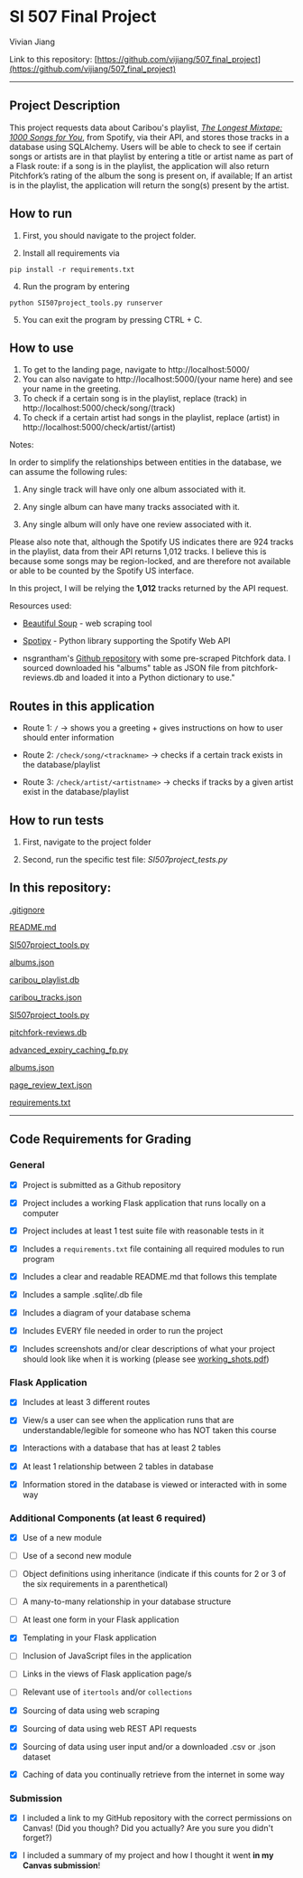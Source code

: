 
# SI 507 Final Project

Vivian Jiang

Link to this repository: [https://github.com/vijiang/507_final_project](https://github.com/vijiang/507_final_project)

---

## Project Description


This project requests data about Caribou's playlist, *[The Longest Mixtape: 1000 Songs for You](https://open.spotify.com/playlist/4Dg0J0ICj9kKTGDyFu0Cv4?si=K8WGBb1YQambb0X-IqK5xQ)*, from Spotify, via their API, and stores those tracks in a database using SQLAlchemy. Users will be able to check to see if certain songs or artists are in that playlist by entering a title or artist name as part of a Flask route: if a song is in the playlist, the application will also return Pitchfork’s rating of the album the song is present on, if available; If an artist is in the playlist, the application will return the song(s) present by the artist.


## How to run


1. First, you should navigate to the project folder.

2. Install all requirements via

`pip install -r requirements.txt`

4. Run the program by entering

`python SI507project_tools.py runserver`

5. You can exit the program by pressing CTRL + C.

## How to use


1. To get to the landing page, navigate to http://localhost:5000/
2. You can also navigate to http://localhost:5000/(your name here) and see your name in the greeting.
3. To check if a certain song is in the playlist, replace (track) in http://localhost:5000/check/song/(track)
4. To check if a certain artist had songs in the playlist, replace (artist) in http://localhost:5000/check/artist/(artist)

Notes:

In order to simplify the relationships between entities in the database, we can assume the following rules:

1. Any single track will have only one album associated with it.

2. Any single album can have many tracks associated with it.

3. Any single album will only have one review associated with it.

Please also note that, although the Spotify US indicates there are 924 tracks in the playlist, data from their API returns 1,012 tracks. I believe this is because some songs may be region-locked, and are therefore not available or able to be counted by the Spotify US interface.

In this project, I will be relying the **1,012** tracks returned by the API request.

Resources used:

- [Beautiful Soup](https://www.crummy.com/software/BeautifulSoup/bs4/doc/) - web scraping tool

- [Spotipy](https://spotipy.readthedocs.io/en/latest/) - Python library supporting the Spotify Web API

- nsgrantham's [Github repository](https://github.com/nsgrantham/pitchfork-reviews) with some pre-scraped Pitchfork data. I sourced downloaded his "albums" table as JSON file from pitchfork-reviews.db and loaded it into a Python dictionary to use."


## Routes in this application

- Route 1: `/` → shows you a greeting + gives instructions on how to user should enter information

- Route 2: `/check/song/<trackname>` → checks if a certain track exists in the database/playlist

- Route 3: `/check/artist/<artistname>` → checks if tracks by a given artist exist in the database/playlist

## How to run tests


1. First, navigate to the project folder

2. Second, run the specific test file: *SI507project_tests.py*


## In this repository:

[.gitignore](https://github.com/vijiang/507_final_project/blob/master/.gitignore  ".gitignore")

[README.md](https://github.com/vijiang/507_final_project/blob/master/README.md  "README.md")

[SI507project_tools.py](https://github.com/vijiang/507_final_project/blob/master/SI507project_tools.py  "SI507project_tools.py")

[albums.json](https://github.com/vijiang/507_final_project/blob/master/albums.json  "albums.json")

[caribou_playlist.db](https://github.com/vijiang/507_final_project/blob/master/caribou_playlist.db  "caribou_playlist.db")

[caribou_tracks.json](https://github.com/vijiang/507_final_project/blob/master/caribou_tracks.json  "caribou_tracks.json")

[SI507project_tools.py](https://github.com/vijiang/507_final_project/blob/master/SI507project_tools.py)
  
[pitchfork-reviews.db](https://github.com/vijiang/507_final_project/blob/master/pitchfork-reviews.db  "pitchfork-reviews.db")

[advanced_expiry_caching_fp.py](https://github.com/vijiang/507_final_project/blob/master/advanced_expiry_caching_fp.py)

[albums.json](https://github.com/vijiang/507_final_project/blob/master/albums.json)

[page_review_text.json](https://github.com/vijiang/507_final_project/blob/master/page_review_text.json)

[requirements.txt](https://github.com/vijiang/507_final_project/blob/master/requirements.txt)
  


---


## Code Requirements for Grading


### General


- [x] Project is submitted as a Github repository


- [x] Project includes a working Flask application that runs locally on a computer


- [x] Project includes at least 1 test suite file with reasonable tests in it
  

- [x] Includes a `requirements.txt` file containing all required modules to run program


- [x] Includes a clear and readable README.md that follows this template
  

- [x] Includes a sample .sqlite/.db file


- [x] Includes a diagram of your database schema


- [x] Includes EVERY file needed in order to run the project


- [x] Includes screenshots and/or clear descriptions of what your project should look like when it is working (please see [working_shots.pdf](https://github.com/vijiang/507_final_project/blob/master/working_shots.pdf))



### Flask Application


- [x] Includes at least 3 different routes


- [x] View/s a user can see when the application runs that are understandable/legible for someone who has NOT taken this course


- [x] Interactions with a database that has at least 2 tables


- [x] At least 1 relationship between 2 tables in database


- [x] Information stored in the database is viewed or interacted with in some way


### Additional Components (at least 6 required)


- [x] Use of a new module


- [ ] Use of a second new module


- [ ] Object definitions using inheritance (indicate if this counts for 2 or 3 of the six requirements in a parenthetical)


- [ ] A many-to-many relationship in your database structure


- [ ] At least one form in your Flask application

- [x] Templating in your Flask application

- [ ] Inclusion of JavaScript files in the application


- [ ] Links in the views of Flask application page/s

- [ ] Relevant use of `itertools` and/or `collections`

- [x] Sourcing of data using web scraping

- [x] Sourcing of data using web REST API requests

- [x] Sourcing of data using user input and/or a downloaded .csv or .json dataset

- [x] Caching of data you continually retrieve from the internet in some way

### Submission

- [x] I included a link to my GitHub repository with the correct permissions on Canvas! (Did you though? Did you actually? Are you sure you didn't forget?)
 
- [x] I included a summary of my project and how I thought it went **in my Canvas submission**!